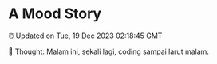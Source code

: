 # A Mood Story

⏰ Updated on Tue, 19 Dec 2023 02:18:45 GMT

💭 Thought: Malam ini, sekali lagi, coding sampai larut malam.

